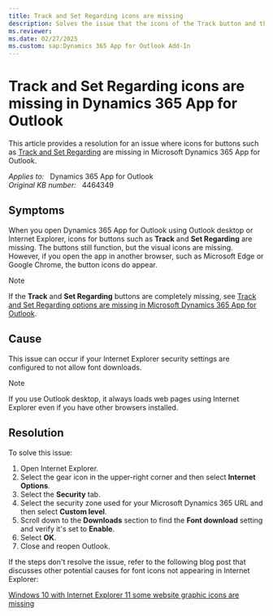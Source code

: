 ```yaml
---
title: Track and Set Regarding icons are missing
description: Solves the issue that the icons of the Track button and the Set Regarding button are missing in Microsoft Dynamics 365 App for Outlook.
ms.reviewer: 
ms.date: 02/27/2025
ms.custom: sap:Dynamics 365 App for Outlook Add-In
---
```

# Track and Set Regarding icons are missing in Dynamics 365 App for Outlook

This article provides a resolution for an issue where icons for buttons such as [Track and Set Regarding](/dynamics365/outlook-addin/user-guide/overview-tracking-records) are missing in Microsoft Dynamics 365 App for Outlook.

_Applies to:_ &nbsp; Dynamics 365 App for Outlook  
_Original KB number:_ &nbsp; 4464349

## Symptoms

When you open Dynamics 365 App for Outlook using Outlook desktop or Internet Explorer, icons for buttons such as **Track** and **Set Regarding** are missing. The buttons still function, but the visual icons are missing. However, if you open the app in another browser, such as Microsoft Edge or Google Chrome, the button icons do appear.

> [!NOTE]
> If the **Track** and **Set Regarding** buttons are completely missing, see [Track and Set Regarding options are missing in Microsoft Dynamics 365 App for Outlook](track-set-regarding-options-miss.md).

## Cause

This issue can occur if your Internet Explorer security settings are configured to not allow font downloads.

> [!NOTE]
> If you use Outlook desktop, it always loads web pages using Internet Explorer even if you have other browsers installed.

## Resolution

To solve this issue:

1. Open Internet Explorer.
2. Select the gear icon in the upper-right corner and then select **Internet Options**.
3. Select the **Security** tab.
4. Select the security zone used for your Microsoft Dynamics 365 URL and then select **Custom level**.
5. Scroll down to the **Downloads** section to find the **Font download** setting and verify it's set to **Enable**.
6. Select **OK**.
7. Close and reopen Outlook.

If the steps don't resolve the issue, refer to the following blog post that discusses other potential causes for font icons not appearing in Internet Explorer:

[Windows 10 with Internet Explorer 11 some website graphic icons are missing](/archive/blogs/askie/windows-10-with-internet-explorer-11-some-website-graphic-icons-are-missing)
